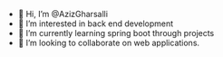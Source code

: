 - 👋 Hi, I’m @AzizGharsalli
- 👀 I’m interested in back end development
- 🌱 I’m currently learning spring boot through projects
- 💞️ I’m looking to collaborate on web applications.

<!---
KINSMICKETxD/KINSMICKETxD is a ✨ special ✨ repository because its `README.md` (this file) appears on your GitHub profile.
You can click the Preview link to take a look at your changes.
--->
